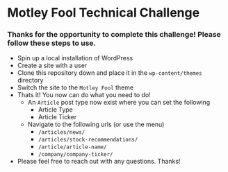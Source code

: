 # Motley Fool Technical Challenge

### Thanks for the opportunity to complete this challenge! Please follow these steps to use.

- Spin up a local installation of WordPress
- Create a site with a user
- Clone this repository down and place it in the `wp-content/themes` directory
- Switch the site to the `Motley Fool` theme
- Thats it! You now can do what you need to do!
  - An `Article` post type now exist where you can set the following
    - Article Type
    - Article Ticker
  - Navigate to the following urls (or use the menu)
    - `/articles/news/`
    - `/articles/stock-recommendations/`
    - `/article/article-name/`
    - `/company/company-ticker/`
- Please feel free to reach out with any questions. Thanks!
